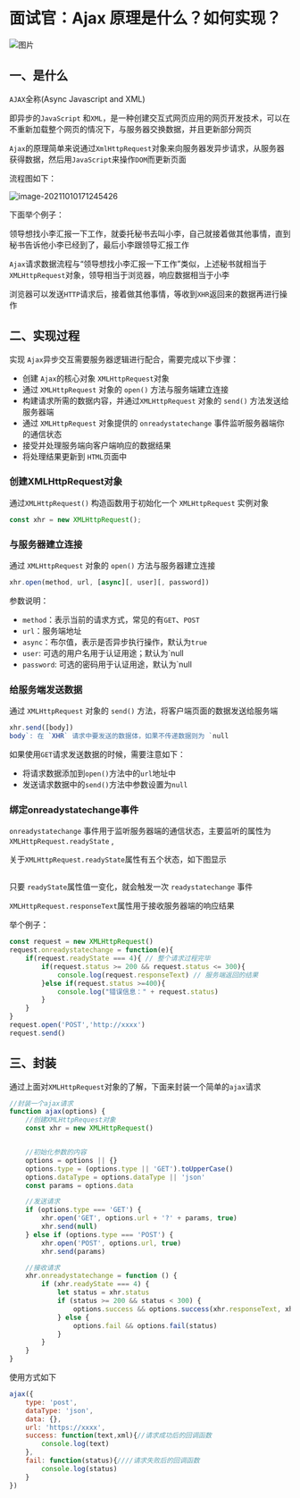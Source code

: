 # 面试官：Ajax 原理是什么？如何实现？



![图片](https://cdn.jsdelivr.net/gh/IceRain-mvc/cdn/img/image-20211010171250578.png)

## 一、是什么

`AJAX`全称(Async Javascript and XML)

即异步的`JavaScript` 和`XML`，是一种创建交互式网页应用的网页开发技术，可以在不重新加载整个网页的情况下，与服务器交换数据，并且更新部分网页

`Ajax`的原理简单来说通过`XmlHttpRequest`对象来向服务器发异步请求，从服务器获得数据，然后用`JavaScript`来操作`DOM`而更新页面

流程图如下：

![image-20211010171245426](https://cdn.jsdelivr.net/gh/IceRain-mvc/cdn/img/image-20211010171245426.png)

下面举个例子：

领导想找小李汇报一下工作，就委托秘书去叫小李，自己就接着做其他事情，直到秘书告诉他小李已经到了，最后小李跟领导汇报工作

`Ajax`请求数据流程与“领导想找小李汇报一下工作”类似，上述秘书就相当于`XMLHttpRequest`对象，领导相当于浏览器，响应数据相当于小李

浏览器可以发送`HTTP`请求后，接着做其他事情，等收到`XHR`返回来的数据再进行操作

## 二、实现过程

实现 `Ajax`异步交互需要服务器逻辑进行配合，需要完成以下步骤：

- 创建 `Ajax`的核心对象 `XMLHttpRequest`对象
- 通过 `XMLHttpRequest` 对象的 `open()` 方法与服务端建立连接
- 构建请求所需的数据内容，并通过`XMLHttpRequest` 对象的 `send()` 方法发送给服务器端
- 通过 `XMLHttpRequest` 对象提供的 `onreadystatechange` 事件监听服务器端你的通信状态
- 接受并处理服务端向客户端响应的数据结果
- 将处理结果更新到 `HTML`页面中

### 创建XMLHttpRequest对象

通过`XMLHttpRequest()` 构造函数用于初始化一个 `XMLHttpRequest` 实例对象

```js
const xhr = new XMLHttpRequest();
```

### 与服务器建立连接

通过 `XMLHttpRequest` 对象的 `open()` 方法与服务器建立连接

```js
xhr.open(method, url, [async][, user][, password])
```

参数说明：

- `method`：表示当前的请求方式，常见的有`GET`、`POST`
- `url`：服务端地址
- `async`：布尔值，表示是否异步执行操作，默认为`true`
- `user`: 可选的用户名用于认证用途；默认为`null
- `password`: 可选的密码用于认证用途，默认为`null

### 给服务端发送数据

通过 `XMLHttpRequest` 对象的 `send()` 方法，将客户端页面的数据发送给服务端

```js
xhr.send([body])
body`: 在 `XHR` 请求中要发送的数据体，如果不传递数据则为 `null
```

如果使用`GET`请求发送数据的时候，需要注意如下：

- 将请求数据添加到`open()`方法中的`url`地址中
- 发送请求数据中的`send()`方法中参数设置为`null`

### 绑定onreadystatechange事件

`onreadystatechange` 事件用于监听服务器端的通信状态，主要监听的属性为`XMLHttpRequest.readyState` ,

关于`XMLHttpRequest.readyState`属性有五个状态，如下图显示

![图片](data:image/gif;base64,iVBORw0KGgoAAAANSUhEUgAAAAEAAAABCAYAAAAfFcSJAAAADUlEQVQImWNgYGBgAAAABQABh6FO1AAAAABJRU5ErkJggg==)

只要 `readyState`属性值一变化，就会触发一次 `readystatechange` 事件

`XMLHttpRequest.responseText`属性用于接收服务器端的响应结果

举个例子：

```js
const request = new XMLHttpRequest()
request.onreadystatechange = function(e){
    if(request.readyState === 4){ // 整个请求过程完毕
        if(request.status >= 200 && request.status <= 300){
            console.log(request.responseText) // 服务端返回的结果
        }else if(request.status >=400){
            console.log("错误信息：" + request.status)
        }
    }
}
request.open('POST','http://xxxx')
request.send()
```

## 三、封装

通过上面对`XMLHttpRequest`对象的了解，下面来封装一个简单的`ajax`请求

```js
//封装一个ajax请求
function ajax(options) {
    //创建XMLHttpRequest对象
    const xhr = new XMLHttpRequest()


    //初始化参数的内容
    options = options || {}
    options.type = (options.type || 'GET').toUpperCase()
    options.dataType = options.dataType || 'json'
    const params = options.data

    //发送请求
    if (options.type === 'GET') {
        xhr.open('GET', options.url + '?' + params, true)
        xhr.send(null)
    } else if (options.type === 'POST') {
        xhr.open('POST', options.url, true)
        xhr.send(params)

    //接收请求
    xhr.onreadystatechange = function () {
        if (xhr.readyState === 4) {
            let status = xhr.status
            if (status >= 200 && status < 300) {
                options.success && options.success(xhr.responseText, xhr.responseXML)
            } else {
                options.fail && options.fail(status)
            }
        }
    }
}
```

使用方式如下

```js
ajax({
    type: 'post',
    dataType: 'json',
    data: {},
    url: 'https://xxxx',
    success: function(text,xml){//请求成功后的回调函数
        console.log(text)
    },
    fail: function(status){////请求失败后的回调函数
        console.log(status)
    }
})
```


